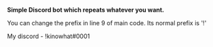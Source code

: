 **Simple Discord bot which repeats whatever you want.**

You can change the prefix in line 9 of main code. Its normal prefix is '!'

My discord - !kinowhat#0001

